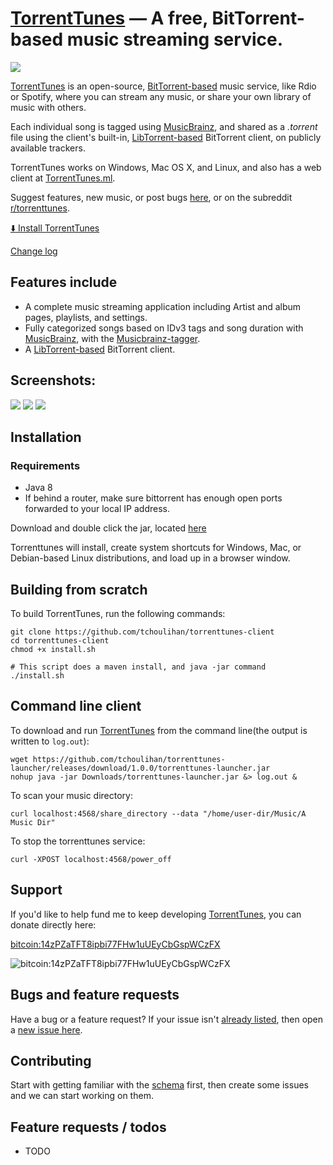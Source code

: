 [TorrentTunes](http://torrenttunes.ml) &mdash; A free, BitTorrent-based music streaming service.
==========
![](http://img.shields.io/version/0.7.3.png?color=green)


[TorrentTunes](http://torrenttunes.ml) is an open-source, [BitTorrent-based](https://en.wikipedia.org/wiki/BitTorrent) music service, like Rdio or Spotify, where you can stream any music, or share your own library of music with others.

Each individual song is tagged using [MusicBrainz](http://musicbrainz.org/), and shared as a *.torrent* file using the client's built-in, [LibTorrent-based](http://www.libtorrent.org/) BitTorrent client, on publicly available trackers.

TorrentTunes works on Windows, Mac OS X, and Linux, and also has a web client at [TorrentTunes.ml](http://torrenttunes.ml).

Suggest features, new music, or post bugs [here](https://github.com/tchoulihan/torrenttunes-client/issues/), or on the subreddit [r/torrenttunes](http://www.reddit.com/r/torrenttunes).

[:arrow_down: Install TorrentTunes](https://github.com/tchoulihan/torrenttunes-launcher/releases/download/1.0.0/torrenttunes-launcher.jar)

[Change log](https://github.com/tchoulihan/torrenttunes-client/releases)

## Features include
* A complete music streaming application including Artist and album pages, playlists, and settings.
* Fully categorized songs based on IDv3 tags and song duration with [MusicBrainz](http://musicbrainz.org/), with the [Musicbrainz-tagger](https://github.com/tchoulihan/musicbrainz-tagger).
* A [LibTorrent-based](http://www.libtorrent.org/) BitTorrent client.



## Screenshots:
<img src="http://i.imgur.com/vSA20Q5.png">
<img src="http://i.imgur.com/VGrtFSg.png">
<img src="http://i.imgur.com/j3OmWe8.png">



## Installation
### Requirements
- Java 8
- If behind a router, make sure bittorrent has enough open ports forwarded to your local IP address.

Download and double click the jar, located [here](https://github.com/tchoulihan/torrenttunes-launcher/releases/download/1.0.0/torrenttunes-launcher.jar)

Torrenttunes will install, create system shortcuts for Windows, Mac, or Debian-based Linux distributions, and load up in a browser window.

## Building from scratch

To build TorrentTunes, run the following commands:
```
git clone https://github.com/tchoulihan/torrenttunes-client
cd torrenttunes-client
chmod +x install.sh

# This script does a maven install, and java -jar command
./install.sh
```
## Command line client

To download and run [TorrentTunes](http://torrenttunes.ml) from the command line(the output is written to `log.out`):

```
wget https://github.com/tchoulihan/torrenttunes-launcher/releases/download/1.0.0/torrenttunes-launcher.jar
nohup java -jar Downloads/torrenttunes-launcher.jar &> log.out &
```

To scan your music directory:

`curl localhost:4568/share_directory --data "/home/user-dir/Music/A Music Dir"`

To stop the torrenttunes service:

`curl -XPOST localhost:4568/power_off`

## Support 
If you'd like to help fund me to keep developing [TorrentTunes](http://torrenttunes.ml), you can donate directly here:

[bitcoin:14zPZaTFT8ipbi77FHw1uUEyCbGspWCzFX](bitcoin:14zPZaTFT8ipbi77FHw1uUEyCbGspWCzFX)

![bitcoin:14zPZaTFT8ipbi77FHw1uUEyCbGspWCzFX](http://i.imgur.com/RRGOvl2.png)

## Bugs and feature requests
Have a bug or a feature request? If your issue isn't [already listed](https://github.com/tchoulihan/torrenttunes-client/issues/), then open a [new issue here](https://github.com/tchoulihan/torrenttunes-client/issues/new).

## Contributing
Start with getting familiar with the [schema](http://ondras.zarovi.cz/sql/demo/?keyword=torrenttunes-client) first, then create some issues and we can start working on them. 


## Feature requests / todos
* TODO

